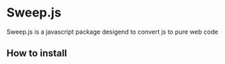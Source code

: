 # Sweep.js

Sweep.js is a javascript package desigend to convert js to pure web code

## How to install
